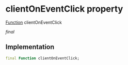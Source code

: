 


# clientOnEventClick property






[Function](https://api.flutter.dev/flutter/dart-core/Function-class.html) clientOnEventClick
  
_final_






## Implementation

```dart
final Function clientOnEventClick;


```







